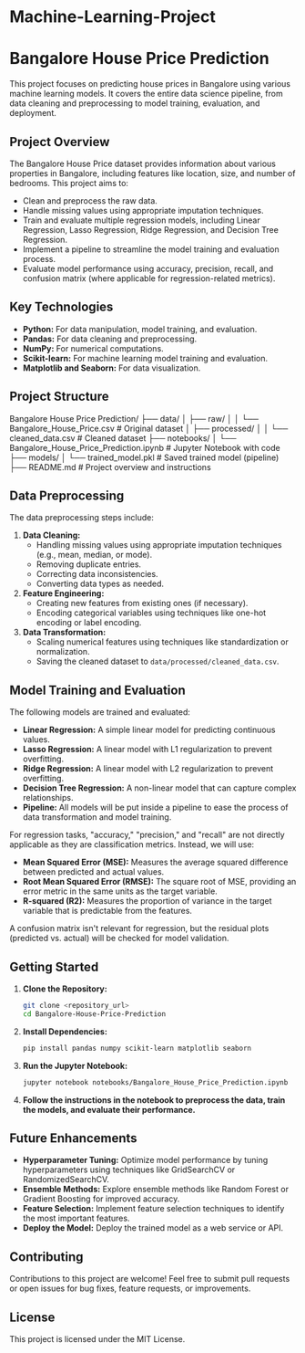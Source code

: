 # Machine-Learning-Project

# Bangalore House Price Prediction

This project focuses on predicting house prices in Bangalore using various machine learning models. It covers the entire data science pipeline, from data cleaning and preprocessing to model training, evaluation, and deployment.

## Project Overview

The Bangalore House Price dataset provides information about various properties in Bangalore, including features like location, size, and number of bedrooms. This project aims to:

* Clean and preprocess the raw data.
* Handle missing values using appropriate imputation techniques.
* Train and evaluate multiple regression models, including Linear Regression, Lasso Regression, Ridge Regression, and Decision Tree Regression.
* Implement a pipeline to streamline the model training and evaluation process.
* Evaluate model performance using accuracy, precision, recall, and confusion matrix (where applicable for regression-related metrics).

## Key Technologies

* **Python:** For data manipulation, model training, and evaluation.
* **Pandas:** For data cleaning and preprocessing.
* **NumPy:** For numerical computations.
* **Scikit-learn:** For machine learning model training and evaluation.
* **Matplotlib and Seaborn:** For data visualization.

## Project Structure

Bangalore House Price Prediction/
├── data/
│   ├── raw/
│   │   └── Bangalore_House_Price.csv # Original dataset
│   ├── processed/
│   │   └── cleaned_data.csv # Cleaned dataset
├── notebooks/
│   └── Bangalore_House_Price_Prediction.ipynb # Jupyter Notebook with code
├── models/
│   └── trained_model.pkl # Saved trained model (pipeline)
├── README.md # Project overview and instructions

## Data Preprocessing

The data preprocessing steps include:

1.  **Data Cleaning:**
    * Handling missing values using appropriate imputation techniques (e.g., mean, median, or mode).
    * Removing duplicate entries.
    * Correcting data inconsistencies.
    * Converting data types as needed.
2.  **Feature Engineering:**
    * Creating new features from existing ones (if necessary).
    * Encoding categorical variables using techniques like one-hot encoding or label encoding.
3.  **Data Transformation:**
    * Scaling numerical features using techniques like standardization or normalization.
    * Saving the cleaned dataset to `data/processed/cleaned_data.csv`.

## Model Training and Evaluation

The following models are trained and evaluated:

* **Linear Regression:** A simple linear model for predicting continuous values.
* **Lasso Regression:** A linear model with L1 regularization to prevent overfitting.
* **Ridge Regression:** A linear model with L2 regularization to prevent overfitting.
* **Decision Tree Regression:** A non-linear model that can capture complex relationships.
* **Pipeline:** All models will be put inside a pipeline to ease the process of data transformation and model training.

For regression tasks, "accuracy," "precision," and "recall" are not directly applicable as they are classification metrics. Instead, we will use:

* **Mean Squared Error (MSE):** Measures the average squared difference between predicted and actual values.
* **Root Mean Squared Error (RMSE):** The square root of MSE, providing an error metric in the same units as the target variable.
* **R-squared (R2):** Measures the proportion of variance in the target variable that is predictable from the features.

A confusion matrix isn't relevant for regression, but the residual plots (predicted vs. actual) will be checked for model validation.

## Getting Started

1.  **Clone the Repository:**

    ```bash
    git clone <repository_url>
    cd Bangalore-House-Price-Prediction
    ```

2.  **Install Dependencies:**

    ```bash
    pip install pandas numpy scikit-learn matplotlib seaborn
    ```

3.  **Run the Jupyter Notebook:**

    ```bash
    jupyter notebook notebooks/Bangalore_House_Price_Prediction.ipynb
    ```

4.  **Follow the instructions in the notebook to preprocess the data, train the models, and evaluate their performance.**

## Future Enhancements

* **Hyperparameter Tuning:** Optimize model performance by tuning hyperparameters using techniques like GridSearchCV or RandomizedSearchCV.
* **Ensemble Methods:** Explore ensemble methods like Random Forest or Gradient Boosting for improved accuracy.
* **Feature Selection:** Implement feature selection techniques to identify the most important features.
* **Deploy the Model:** Deploy the trained model as a web service or API.

## Contributing

Contributions to this project are welcome! Feel free to submit pull requests or open issues for bug fixes, feature requests, or improvements.

## License

This project is licensed under the MIT License.
